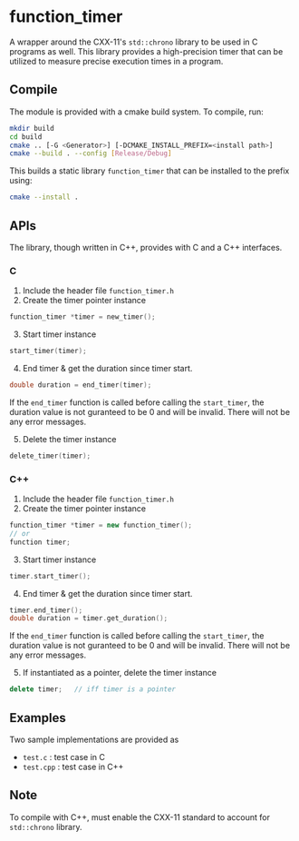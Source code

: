 # function_timer
A wrapper around the CXX-11's `std::chrono` library to be used in C programs as well. 
This library provides a high-precision timer that can be utilized to measure precise 
execution times in a program. 

## Compile
The module is provided with a cmake build system. To compile, run:
```sh
mkdir build
cd build
cmake .. [-G <Generator>] [-DCMAKE_INSTALL_PREFIX=<install path>]
cmake --build . --config [Release/Debug]
```
This builds a static library `function_timer` that can be installed to the prefix using:
```sh
cmake --install .
```

## APIs
The library, though written in C++, provides with C and a C++ interfaces.
### C
1. Include the header file `function_timer.h`
2. Create the timer pointer instance
```c
function_timer *timer = new_timer();
```
3. Start timer instance
```c
start_timer(timer);
```
4. End timer & get the duration since timer start.
```c
double duration = end_timer(timer);
```
If the `end_timer` function is called before calling the `start_timer`, the 
duration value is not guranteed to be 0 and will be invalid. There will not 
be any error messages.

5. Delete the timer instance
```c
delete_timer(timer);
```

### C++
1. Include the header file `function_timer.h`
2. Create the timer pointer instance
```cpp
function_timer *timer = new function_timer();
// or
function timer;
```
3. Start timer instance
```cpp
timer.start_timer();
```
4. End timer & get the duration since timer start.
```cpp
timer.end_timer();
double duration = timer.get_duration();
```
If the `end_timer` function is called before calling the `start_timer`, the 
duration value is not guranteed to be 0 and will be invalid. There will not 
be any error messages.

5. If instantiated as a pointer, delete the timer instance
```cpp
delete timer;   // iff timer is a pointer
```

## Examples
Two sample implementations are provided as
* `test.c` : test case in C
* `test.cpp` : test case in C++

## Note
To compile with C++, must enable the CXX-11 standard to account for `std::chrono` library. 
